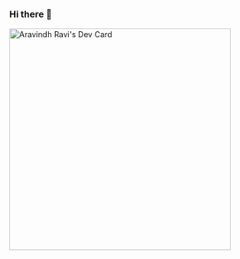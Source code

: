 ### Hi there 👋

<!--
**aravindhrs/aravindhrs** is a ✨ _special_ ✨ repository because its `README.md` (this file) appears on your GitHub profile.

Here are some ideas to get you started:

- 🔭 I’m currently working on ...
- 🌱 I’m currently learning ...
- 👯 I’m looking to collaborate on ...
- 🤔 I’m looking for help with ...
- 💬 Ask me about ...
- 📫 How to reach me: ...
- 😄 Pronouns: ...
- ⚡ Fun fact: ...
-->
<a href="https://app.daily.dev/aravindhrs"><img src="https://api.daily.dev/devcards/f7650c0b8e5446ae97d174b922234a53.png?r=o6a" width="400" alt="Aravindh Ravi's Dev Card"/></a>
